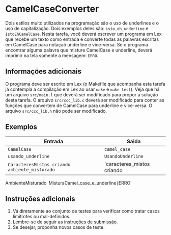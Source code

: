 # CamelCaseConverter

Dois estilos muito utilizados na programação são o uso de underlines e o uso de
capitalização. Dois exemplos deles são: `isto_eh_underline` e
`IstoEhCamelCase`. Nesta tarefa, você deverá escrever um programa em Lex que
recebe um texto como entrada e converte todas as palavras escritas em CamelCase
para notaçaõ underline e vice-versa. Se o programa encontrar alguma palavra que
misture CamelCase e underline, deverá imprimir na tela somente a mensagem:
`ERRO`.

## Informações adicionais
O programa deve ser escrito em Lex (o Makefile que acompanha esta tarefa já
contempla a compilação em Lex ao usar `make` e `make test`). Veja que há um
arquivo `src/main.l` que deverá ser modificado para propor a solução desta
tarefa. O arquivo `src/ccc_lib.c` deverá ser modificado para conter as funções
que convertem de CamelCase para underline e vice-versa. O arquivo
`src/ccc_lib.h` não pode ser modificado.


## Exemplos

Entrada | Saida
------- | -----
`CamelCase` | `camel_case`
`usando_underline` | `UsandoUnderline`
`CaracteresMistos criando ambiente_misturado` | `caracteres_mistos criando
AmbienteMisturado`
`MisturaCamel_case_e_underline` | `ERRO`

## Instruções adicionais

1. Vá diretamente ao conjunto de testes para verificar como tratar casos
   limítrofes ou mal-definidos.
1. Lembre-se de seguir as [instruções de submissão](docs/instrucoes.md).
1. Se desejar, proponha novos casos de teste.
